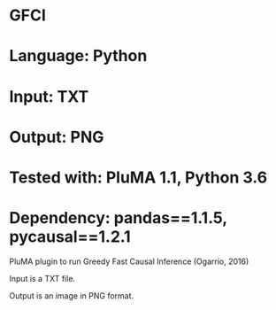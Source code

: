 # GFCI
# Language: Python
# Input: TXT
# Output: PNG
# Tested with: PluMA 1.1, Python 3.6
# Dependency: pandas==1.1.5, pycausal==1.2.1

PluMA plugin to run Greedy Fast Causal Inference (Ogarrio, 2016)

Input is a TXT file.

Output is an image in PNG format.
